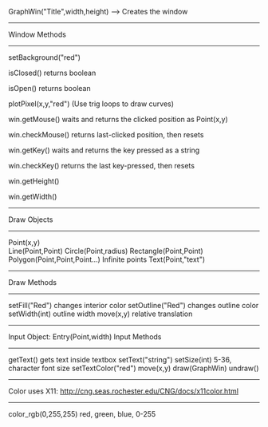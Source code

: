 
GraphWin("Title",width,height)  --> Creates the window

_________________

Window Methods
_____________________

  setBackground("red")
  
  isClosed()   returns boolean
  
  isOpen()     returns boolean
  
  plotPixel(x,y,"red") (Use trig loops to draw curves)
  
  win.getMouse()  waits and returns the clicked position as Point(x,y)
  
  win.checkMouse()  returns last-clicked position, then resets
  
  win.getKey()    waits and returns the key pressed as a string
  
  win.checkKey()    returns the last key-pressed, then resets
  
  win.getHeight()
  
  win.getWidth()
  
  __________________
  
  Draw Objects
  _______________
  Point(x,y)   
  Line(Point,Point)
  Circle(Point,radius) 
  Rectangle(Point,Point)
  Polygon(Point,Point,Point...)   Infinite points
  Text(Point,"text")
  ____________________
  Draw Methods
  _________________
  setFill("Red")   changes interior color
  setOutline("Red")   changes outline color
  setWidth(int)   outline width
  move(x,y)    relative translation
  ______________
  Input Object: Entry(Point,width)
  Input Methods
  ______________
  getText()    gets text inside textbox 
  setText("string")
  setSize(int)  5-36, character font size
  setTextColor("red")
  move(x,y)
  draw(GraphWin)
  undraw()
  ___________________________
  Color uses X11: http://cng.seas.rochester.edu/CNG/docs/x11color.html
  _____________
  color_rgb(0,255,255)   red, green, blue, 0-255
